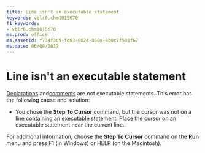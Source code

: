 ```yaml
---
title: Line isn't an executable statement
keywords: vblr6.chm1015670
f1_keywords:
- vblr6.chm1015670
ms.prod: office
ms.assetid: f734f3d9-fd63-8024-860a-4b0c7f581f67
ms.date: 06/08/2017
---
```



# Line isn't an executable statement

[Declarations](../../Glossary/vbe-glossary.md#Declaration) and[comments](../../Glossary/vbe-glossary.md#comment) are not executable statements. This error has the following cause and solution:



- You chose the  **Step To Cursor** command, but the cursor was not on a line containing an executable statement. Place the cursor on an executable statement near the current line.
    

For additional information, choose the  **Step To Cursor** command on the **Run** menu and press F1 (in Windows) or HELP (on the Macintosh).

